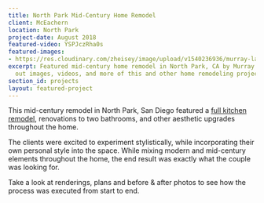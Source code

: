 ```yaml
---
title: North Park Mid-Century Home Remodel
client: McEachern
location: North Park
project-date: August 2018
featured-video: YSPJczRha0s
featured-images:
- https://res.cloudinary.com/zheisey/image/upload/v1540236936/murray-lampert/mceachern/mceachern-kitchen-rendering-1.jpg
excerpt: Featured mid-century home remodel in North Park, CA by Murray Lampert. Check
  out images, videos, and more of this and other home remodeling projects in San Diego.
section_id: projects
layout: featured-project
---
```


This mid-century remodel in North Park, San Diego featured a [full kitchen remodel](/san-diego-kitchen-remodeling-services), renovations to two bathrooms, and other aesthetic upgrades throughout the home.

The clients were excited to experiment stylistically, while incorporating their own personal style into the space. While mixing modern and mid-century elements throughout the home, the end result was exactly what the couple was looking for.

Take a look at renderings, plans and before & after photos to see how the process was executed from start to end.
